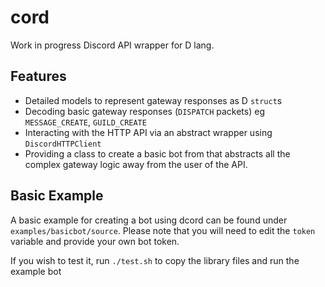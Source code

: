 # cord
Work in progress Discord API wrapper for D lang.

## Features
- Detailed models to represent gateway responses as D `struct`s
- Decoding basic gateway responses (`DISPATCH` packets) eg `MESSAGE_CREATE`, `GUILD_CREATE`
- Interacting with the HTTP API via an abstract wrapper using `DiscordHTTPClient`
- Providing a class to create a basic bot from that abstracts
  all the complex gateway logic away from the user of the API.

## Basic Example
A basic example for creating a bot using dcord can be found under `examples/basicbot/source`. Please note that you will need to edit
the `token` variable and provide your own bot token.

If you wish to test it, run `./test.sh` to copy the library files and run the example bot
